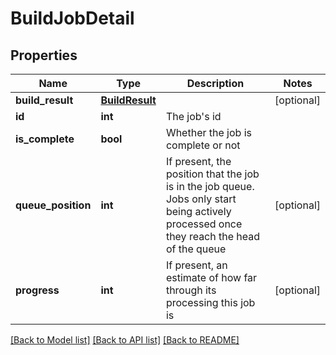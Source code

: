 # BuildJobDetail

## Properties
Name | Type | Description | Notes
------------ | ------------- | ------------- | -------------
**build_result** | [**BuildResult**](BuildResult.md) |  | [optional] 
**id** | **int** | The job&#39;s id | 
**is_complete** | **bool** | Whether the job is complete or not | 
**queue_position** | **int** | If present, the position that the job is in the job queue.  Jobs only start being actively processed once they reach the head of the queue | [optional] 
**progress** | **int** | If present, an estimate of how far through its processing this job is | [optional] 

[[Back to Model list]](../README.md#documentation-for-models) [[Back to API list]](../README.md#documentation-for-api-endpoints) [[Back to README]](../README.md)


